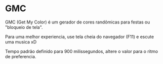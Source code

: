 # GMC
GMC (Get My Color) é um gerador de cores randômicas para festas ou "bloqueio de tela".

Para uma melhor experiencia, use tela cheia do navegador (F11) e escute uma musica xD

Tempo padrão definido para 900 milissegundos, altere o valor para o ritmo de preferencia.
